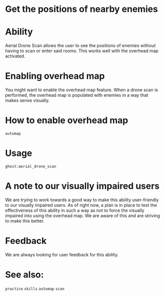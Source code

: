 # Get the positions of nearby enemies

# Ability
Aerial Drone Scan allows the user to see the positions of enemies without having to scan or enter said rooms. This works well with the overhead map activated. 

# Enabling overhead map
You might want to enable the overhead map feature. When a drone scan is performed, the overhead map is populated with enemies in a way that makes sense visually. 

# How to enable overhead map
`automap`

# Usage
`ghost:aerial_drone_scan`

# A note to our visually impaired users
We are trying to work towards a good way to make this ability user-friendly to our visually impaired users. As of right now, a plan is in place to test the effectiveness of this ability in such a way as not to force the visually impaired into using the overhead map. We are aware of this and are striving to make this better.

# Feedback
We are always looking for user feedback for this ability.

# See also:
`practice`
`skills`
`automap`
`scan`
